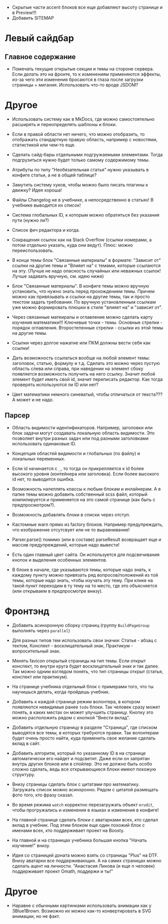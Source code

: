 * Скрытые части accent блоков все еще добавляют высоту странице и в Preview!!!
* Добавить SITEMAP

# Левый сайдбар

## Главное содержание

* Помечать текущие открытые секции и темы на стороне сервера. Если делать это на фронте, то к изменениям применяются эффекты, из-за чего эти изменения бросаются в глаза после загрузки страницы + мигания. Использовать что-то вроде JSDOM?

# Другое

* Использовать систему как в MkDocs, где можно самостоятельно расширять и переопределять шаблоны и блоки.

* Если в правой области нет ничего, что можно отобразить, то отображать стандартную правую область, например с новостями, статистикой или чем-то еще.

* Сделать сайд-бары отдельными подгружаемыми элементами. Тогда подгрузиться нужно будет только самому содержимому темы.

* Атрибуты по типу "Необязательная статья" нужно указывать в конфиге статьи, а не в общей таблице?

* Замутить систему хуков, чтобы можно было писать плагины к движку? Идея хороша!

* Файлы Changelog не в учебнике, а непосредственно в статьях! В учебнике выводится их список!

* Система глобальных ID, к которым можно обратиться без указания пути (нужно ли?)

* Список фич редактора и когда.

* Сокращения ссылок как на Stack Overflow (ссылки номерами, а потом отдельно указать, куда они ведут). Плюс: можно переиспользовать.

* В конце темы блок "Связанные материалы" в формате: "Зависит от" ссылки на другие темы и "Влияет на" с темами, которые ссылаются на эту. (Лучше не надо опасность случайных или неважных ссылок! Лучше задавать вручную, см. идею ниже)

* Блок "Связанные материалы". В конфиге темы можно вручную установить, что нужно знать перед прохождением темы. Причем можно как привязывать и ссылки на другие темы, так и просто текстом задать требования. По вручную установленным ссылкам уже можно формировать плюшки в стиле "влияет на" и "зависит от".

* Через связанные матеиралы и оглавление можно сделать карту изучения математики!!! Ключевые точки - темы. Основные стрелки - порядок оглавления. Второстепенные стрелки - ссылки из этой темы на другие темы.

* Ссылки через долгое нажатие или ПКМ должны вести себя как ссылки!

* Дать возможность ссылаться вообще на любой элемент темы: заголовок, статью, формулу и т.д. Сделать это можно через пустую область слева или справа, при наведении на элемент сбоку появляется возможность получить на него ссылку. Значит любой элемент будет иметь свой id, значит переписать редактор. Как тогда проверять используются ли ID или нет?

* Цвет математики немного синеватый, чтобы отличаться от текста??? А может и не надо.

## Парсер

* Область видимости идентификаторов. Например, заголовки или блок задачи могут создавать локальную область видимости. Это позволяет внутри разных задач или под разными заголовками использовать одинаковые ID.

* Концепция областей видимости и глобальных (по файлу) и локальных переменных.

* Если id начинается с `_`, то тогда он прикрепляется к id более высокого уровня (контейнера или заголовка). Если более высокого id нет, то выводится ошибка.

* Возможность налеплять классы к любым блокам и инлайнерам. А в папке темы можно добавить собственный scss файл, который компилируется и применяется на это самой странице (как быть с предпросмотром?).

* Возможность добавлять блоки в списки через отступ.

* Кастомные warn прямо из factory блоков. Например предупреждать, что изображение отсутсвует или не то выравнивание!
* Parser.parse() помимо (или в составе) parseResult возвращает еще и массив предупреждений, которые надо вывести!

* Есть один главный цвет сайта. Он используется для подсвечивания кнопок и выделения особенных элементов.

* В блоке в начале, где указываются темы, которые надо знать, к каждому пункту можно привязать ряд вопросов/положений из той темы, которые надо знать, чтобы изучать эту тему. При клике на такой пункт переходим в ту тему на то место, где это объясняется (или открываем в предпросмотре внизу).

# Фронтэнд

* Добавить асинхронную сборку страниц (группу `BuildPageGroup` выполнять через `parallel`)

* Для разных типов тем использовать свои значки: Статья - абзац с тектом, Конспект - восклицательный знак, Практикум - вопросительный знак.

* Менять favicon открытый страницы на тип темы. Если открыт конспект, то внутри круга будет восклицательный знак и так далее. Так можно одним взглядом понять, что тип страницы открыт (статья, конспект или практикум).

* На странице учебника отдельный блок с примерами того, что ты научишься делать, когда пройдешь учебник.

* Добавить к каждой странице режим волонтера, в котором появляются невидимые ранее `todo` блоки. Так человек сразу может понять, в каких местах он может улучшить страницу. Кнопку это можно расположить рядом с кнопкой "Внести вклад".

* Добавить отдельную страницу в разделе "Страница", где списком выводятся все темы, в которых требуются правки. Так волонтерам будет очень просто найти, куда применить свое желание сделать вклад в сайт.

* Добавить алгоритм, который по указанному ID в на странице автоматически его найдет и подсветит. Даже если он запрятан внутрь других блоков или в спойлер. Это не должно быть особо сложно сделать, ведь все открывающиеся блоки имеют похожую структуру.

* Внизу страницы сделать блок с цитатами про математику. Загружать список можно асинхронно. Рядом с цитатой размещать фото того, кто фразу сказал.

* Во время режима `watch` корректно перезагружать объект `erudit`, чтобы прогружались и изменения в языках и изменения в конфиге!

* На главной странице сделать блоки с аватарками всех, кто сделал вклад в учебник. Под этим блоком еще один похожий блок с именами всех, кто поддерживает проект на Boosty.

* На главной и на страницах учебника большая кнопка "Начать изучение!" внизу.

* Идея со страницей доната можно взять со страницы "Plus" на DTF. Внизу аватарки все поддерживающих. А на самих страницах можно сделать ацент на личности. "Анастасия Линова  (и еще n человек) поддерживает проект Omath, поддержи и ты!"

# Другое

* Наравне с обычными картинками использовать анимации как у 3Blue1Brown. Возможно их можно как-то конвертировать в SVG анимации, но не факт.